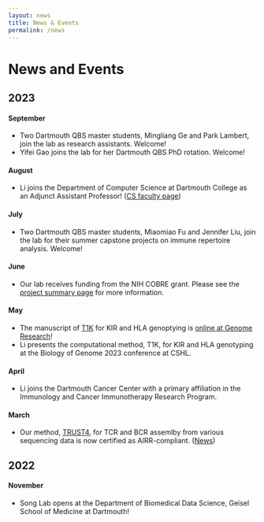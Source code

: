 ```yaml
---
layout: news
title: News & Events
permalink: /news
---
```


# News and Events
## 2023
#### September
- Two Dartmouth QBS master students, Mingliang Ge and Park Lambert, join the lab as research assistants. Welcome!
- Yifei Gao joins the lab for her Dartmouth QBS PhD rotation. Welcome!

#### August
- Li joins the Department of Computer Science at Dartmouth College as an Adjunct Assistant Professor! ([CS faculty page](https://web.cs.dartmouth.edu/people/li-song))

#### July
- Two Dartmouth QBS master students, Miaomiao Fu and Jennifer Liu, join the lab for their summer capstone projects on immune repertoire analysis. Welcome!

#### June
- Our lab receives funding from the NIH COBRE grant. Please see the [project summary page](https://sites.dartmouth.edu/cqb/current-projects/predicting-tcr-and-bcr-specificity-to-microbiomes-by-massively-mining-rna-seq-samples/) for more information.

#### May
- The manuscript of [T1K](https://github.com/mourisl/T1K) for KIR and HLA genoptying is [online at Genome Research](https://genome.cshlp.org/content/early/2023/05/11/gr.277585.122.abstract#xref-corresp-1-1)!
- Li presents the computational method, T1K, for KIR and HLA genotyping at the Biology of Genome 2023 conference at CSHL.

#### April
- Li joins the Dartmouth Cancer Center with a primary affiliation in the Immunology and Cancer Immunotherapy Research Program.

#### March
- Our method, [TRUST4](https://github.com/liulab-dfci/TRUST4), for TCR and BCR assemlby from various sequencing data is now certified as AIRR-compliant. ([News](https://www.antibodysociety.org/airr-community/trust4-is-now-certified-as-airr-compliant/)) 

## 2022

#### November
- Song Lab opens at the Department of Biomedical Data Science, Geisel School of Medicine at Dartmouth!
